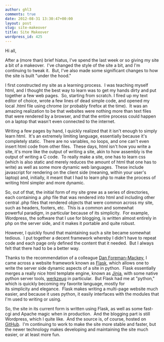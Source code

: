 ```yaml
---
author: ghl3
comments: true
date: 2012-08-31 13:30:47+00:00
layout: post
slug: site-makeover
title: Site Makeover
wordpress_id: 425
---
```


Hi all,

After a (more than) brief hiatus, I've spend the last week or so giving my site a bit of a makeover.  I've changed the style of the site a bit, and I'm continuing to tweak it.  But, I've also made some significant changes to how the site is built "under the hood."

I first constructed my site as a learning process.  I was teaching myself html, and I thought the best way to learn was to get my hands dirty and put together a few web pages.  So, starting from scratch.  I fired up my text editor of choice, wrote a few lines of dead simple code, and opened my local .html file using chrome (or probably firefox at the time).  It was an amazing realization to be that websites were nothing more than text files that were rendered by a browser, and that the entire process could happen on a laptop that wasn't even connected to the internet.

Writing a few pages by hand, I quickly realized that it isn't enough to simply learn html.  It's an extremely limiting language, essentially because it's completely static.  There are no variables, no loops, and one can't even insert html code from other files.  These days, html isn't how you write a site, it's more like the output of writing a site, akin to how assembly is the output of writing a C code.  To really make a site, one has to learn css (which is also static and merely reduces the amount of html that one has to write) as well as some more dynamic web languages.  These include javascript for rendering on the client side (meaning, within your user's laptop) and, initially, it meant that I had to learn php to make the process of writing html simpler and more dynamic.

So, out of that, the initial form of my site grew as a series of directories, each containing a .php file that was rendered into html and including other central .php files that rendered objects that were common across my site, such as headers, footers, etc.  This is a common and somewhat powerful paradigm, in particular because of its simplicity.  For example, Wordpress, the software that I use for blogging, is written almost entirely in php on the server side, and it makes it portable and quite robust.

However, I quickly found that maintaining such a site became somewhat tedious.  I put together a decent framework whereby I didn't have to repeat code and each page only defined the content that it needed.  But I always felt that there had to be a better way.

Thanks to the recommendation of a colleague [Dan Foreman-Mackey](http://danfm.ca), I came across a website framework known as [Flask](http://flask.pocoo.org/), which allows one to write the server side dynamic aspects of a site in python.  Flask essentially merges a really nice html template engine, known as [Jinja](http://jinja.pocoo.org/), with some native python server tools, [werkzeug](http://werkzeug.pocoo.org/) in particular.  But Flask had me at "python," which is quickly becoming my favorite language, mostly for its simplicity and elegance.  Flask makes writing a multi-page website much easier, and because it uses python, it easily interfaces with the modules that I'm used to writing or using.

So, the site in its current form is written using Flask, as well as some fast-cgi and Apache magic when in production.  And the blogging part is still Wordpress, which I quite like.  And the source is, of course, hosted on [GitHub](https://github.com/ghl3/SpontaneousSymmetry).  I'm continuing to work to make the site more stable and faster, but the newer technology makes developing and maintaining the site much easier, or at least more fun.

